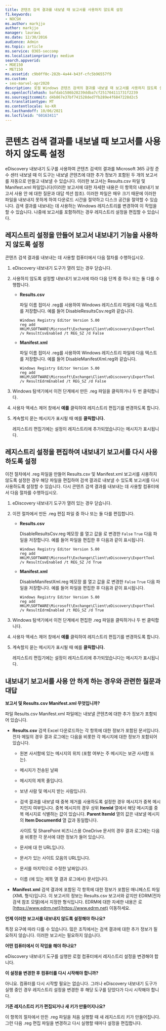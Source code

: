 ```yaml
---
title: 콘텐츠 검색 결과를 내보낼 때 보고서를 사용하지 않도록 설정
f1.keywords:
- NOCSH
ms.author: markjjo
author: markjjo
manager: laurawi
ms.date: 12/30/2016
audience: Admin
ms.topic: article
ms.service: O365-seccomp
ms.localizationpriority: medium
search.appverid:
- MOE150
- MET150
ms.assetid: c9b0ff0c-282b-4a44-b43f-cfc5b96557f9
ms.custom:
- seo-marvel-apr2020
description: 로컬 Windows 콘텐츠 검색의 결과를 내보낼 때 보고서를 사용하지 않도록 설정하려면 로컬 컴퓨터의 Microsoft 365 규정 준수 센터.
ms.openlocfilehash: bafdab1586b28239ddba7cf251704111731f2239
ms.sourcegitcommit: d4b867e37bf741528ded7fb289e4f6847228d2c5
ms.translationtype: MT
ms.contentlocale: ko-KR
ms.lasthandoff: 10/06/2021
ms.locfileid: "60163411"
---
```

# <a name="disable-reports-when-you-export-content-search-results"></a>콘텐츠 검색 결과를 내보낼 때 보고서를 사용하지 않도록 설정

eDiscovery 내보내기 도구를 사용하여 콘텐츠 검색의 결과를 Microsoft 365 규정 준수 센터 내보낼 때 이 도구는 내보낼 콘텐츠에 대한 추가 정보가 포함된 두 개의 보고서를 자동으로 만들고 내보낼 수 있습니다. 이러한 보고서는 Results.csv 파일 및 Manifest.xml 파일입니다(이러한 [](#frequently-asked-questions-about-disabling-export-reports) 보고서에 대한 자세한 내용은 이 항목의 내보내기 보고서 사용 안 에 대한 질문과 대답 섹션 참조). 이러한 파일은 매우 크기 때문에 이러한 파일을 내보내지 못하게 하여 다운로드 시간을 절약하고 디스크 공간을 절약할 수 있습니다. 검색 결과를 내보내는 데 사용하는 Windows 레지스트리를 변경하여 이 작업을 할 수 있습니다. 나중에 보고서를 포함하려는 경우 레지스트리 설정을 편집할 수 있습니다. 
  
## <a name="create-registry-settings-to-disable-the-export-reports"></a>레지스트리 설정을 만들어 보고서 내보내기 기능을 사용하지 않도록 설정

콘텐츠 검색 결과를 내보내는 데 사용할 컴퓨터에서 다음 절차를 수행하십시오.
  
1. eDiscovery 내보내기 도구가 열려 있는 경우 닫습니다.
    
2. 사용하지 않도록 설정할 내보내기 보고서에 따라 다음 단계 중 하나 또는 둘 다를 수행합니다.
    
    - **Results.csv**
    
      파일 이름 접미사 .reg를 사용하여 Windows 레지스트리 파일에 다음 텍스트를 저장합니다. 예를 들어 DisableResultsCsv.reg와 같습니다.
    
      ```text
      Windows Registry Editor Version 5.00
      reg add HKLM\SOFTWARE\Microsoft\Exchange\Client\eDiscovery\ExportTool /v ResultCsvEnabled /t REG_SZ /d False 
      ```

    - **Manifest.xml**
    
      파일 이름 접미사 .reg를 사용하여 Windows 레지스트리 파일에 다음 텍스트를 저장합니다. 예를 들어 DisableManifestXml.reg와 같습니다.
    
      ```text
      Windows Registry Editor Version 5.00
      reg add HKLM\SOFTWARE\Microsoft\Exchange\Client\eDiscovery\ExportTool /v ResultEdrmEnabled /t REG_SZ /d False 
      ```

3. Windows 탐색기에서 이전 단계에서 만든 .reg 파일을 클릭하거나 두 번 클릭합니다.
    
4. 사용자 액세스 제어 창에서 **예를** 클릭하여 레지스트리 편집기를 변경하도록 합니다. 
    
5. 계속할지 묻는 메시지가 표시될 때 예를 **클릭합니다.**
    
    레지스트리 편집기에는 설정이 레지스트리에 추가되었습니다는 메시지가 표시됩니다.
  
## <a name="edit-registry-settings-to-re-enable-the-export-reports"></a>레지스트리 설정을 편집하여 내보내기 보고서를 다시 사용하도록 설정

이전 절차에서 .reg 파일을 만들어 Results.csv 및 Manifest.xml 보고서를 사용하지 않도록 설정한 경우 해당 파일을 편집하여 검색 결과로 내보낼 수 있도록 보고서를 다시 사용하도록 설정할 수 있습니다. 다시 콘텐츠 검색 결과를 내보내는 데 사용할 컴퓨터에서 다음 절차를 수행하십시오.
  
1. eDiscovery 내보내기 도구가 열려 있는 경우 닫습니다.
    
2. 이전 절차에서 만든 .reg 편집 파일 중 하나 또는 둘 다를 편집합니다.
    
    - **Results.csv**
    
        DisableResultsCsv.reg 메모장 를 열고 값을 로 변경한 `False` `True` 다음 파일을 저장합니다. 예를 들어 파일을 편집한 후 다음과 같이 표시됩니다.
    
        ```text
        Windows Registry Editor Version 5.00
      reg add HKLM\SOFTWARE\Microsoft\Exchange\Client\eDiscovery\ExportTool /v ResultCsvEnabled /t REG_SZ /d True
        ```

    - **Manifest.xml**
    
        DisableManifestXml.reg 메모장 를 열고 값을 로 변경한 `False` `True` 다음 파일을 저장합니다. 예를 들어 파일을 편집한 후 다음과 같이 표시됩니다.
    
      ```text
      Windows Registry Editor Version 5.00
      reg add HKLM\SOFTWARE\Microsoft\Exchange\Client\eDiscovery\ExportTool /v ResultEdrmEnabled /t REG_SZ /d True
      ```

3. Windows 탐색기에서 이전 단계에서 편집한 .reg 파일을 클릭하거나 두 번 클릭합니다.
    
4. 사용자 액세스 제어 창에서 **예를** 클릭하여 레지스트리 편집기를 변경하도록 합니다. 
    
5. 계속할지 묻는 메시지가 표시될 때 예를 **클릭합니다.**
    
    레지스트리 편집기에는 설정이 레지스트리에 추가되었습니다는 메시지가 표시됩니다.
  
## <a name="frequently-asked-questions-about-disabling-export-reports"></a>내보내기 보고서를 사용 안 하게 하는 경우와 관련한 질문과 대답

 **보고서 및 Results.csv Manifest.xml 무엇입니까?**
  
파일 Results.csv Manifest.xml 파일에는 내보낼 콘텐츠에 대한 추가 정보가 포함되어 있습니다.
  
- **Results.csv** 검색 Excel 다운로드하는 각 항목에 대한 정보가 포함된 문서입니다. 전자 메일의 경우 결과 로그에는 다음을 비롯한 각 메시지에 대한 정보가 포함되어 있습니다. 
    
  - 원본 사서함에 있는 메시지의 위치 (포함 여부는 주 메시지는 보관 사서함 또는).
    
  - 메시지가 전송된 날짜
    
  - 메시지의 제목 줄입니다.
    
  - 보낸 사람 및 메시지 받는 사람입니다.
    
  - 검색 결과를 내보낼 때 중복 제거를 사용하도록 설정한 경우 메시지가 중복 메시지인지 여부입니다. 중복 메시지의 경우 상위 **ItemId** 열에서 해당 메시지를 중복 메시지로 식별하는 값이 있습니다. **Parent ItemId** 열의 값은 내보낼 메시지의 **Item DocumentId** 열 값과 동일합니다. 
    
    사이트 및 SharePoint 비즈니스용 OneDrive 문서의 경우 결과 로그에는 다음을 비롯한 각 문서에 대한 정보가 들어 있습니다.
    
  - 문서에 대 한 URL입니다.
    
  - 문서가 있는 사이트 모음의 URL입니다.
    
  - 문서를 마지막으로 수정한 날짜입니다.
    
  - 이름 (에 있는 제목 열 결과 로그에서) 문서입니다.
    
- **Manifest.xml** 검색 결과에 포함된 각 항목에 대한 정보가 포함된 매니페스트 파일(XML 형식)입니다. 이 보고서의 정보는 Results.csv 보고서와 같지만 EDRM(전자 검색 참조 모델)에서 지정한 형식입니다. EDRM에 대한 자세한 내용은 로 [https://www.edrm.net](https://www.edrm.net) 이동하세요.
    
 **언제 이러한 보고서를 내보내지 않도록 설정해야 하나요?**
  
특정 요구에 따라 다를 수 있습니다. 많은 조직에서는 검색 결과에 대한 추가 정보가 필요하지 않습니다. 이러한 보고서는 필요하지 않습니다.
  
 **어떤 컴퓨터에서 이 작업을 해야 하나요?**
  
 eDiscovery 내보내기 도구를 실행한 로컬 컴퓨터에서 레지스트리 설정을 변경해야 합니다. 
  
 **이 설정을 변경한 후 컴퓨터를 다시 시작해야 합니까?**
  
아니요. 컴퓨터를 다시 시작할 필요는 없습니다. 그러나 eDiscovery 내보내기 도구가 실행 중인 경우 레지스트리 설정을 변경한 후 해당 도구를 닫았다가 다시 시작해야 합니다.
  
 **기존 레지스트리 키가 편집되거나 새 키가 만들어지나요?**
  
이 항목의 절차에서 만든 .reg 파일을 처음 실행할 때 새 레지스트리 키가 만들어집니다. 그런 다음 .reg 편집 파일을 변경하고 다시 실행할 때마다 설정을 편집합니다.
